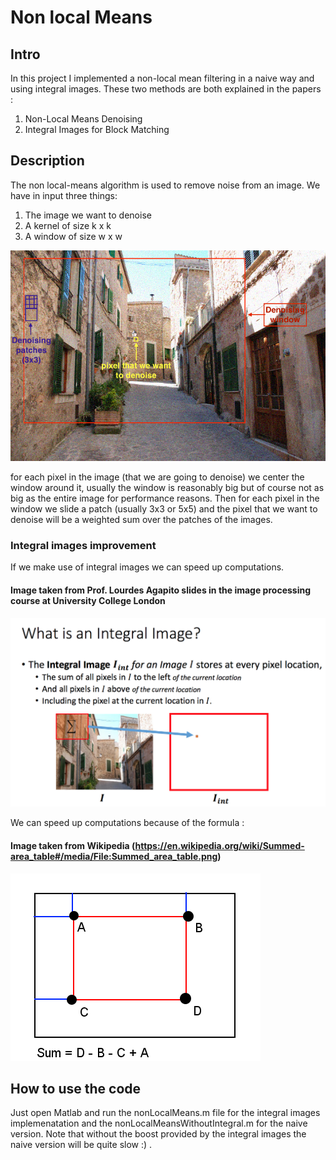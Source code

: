# Non local Means

## Intro

In this project I implemented a non-local mean filtering in a naive way and using integral images. These two methods 
are both explained in the papers : 

1. Non-Local Means Denoising
2. Integral Images for Block Matching

## Description

The non local-means algorithm is used to remove noise from an image. We have in input three things: 
1. The image we want to denoise  
2. A kernel of size k x k
3. A window of size w x w

![Alt text](./alleyNoisy_sigma20_copy.png?raw=true "Example")


for each pixel in the image (that we are going to denoise) we center the window around it, usually the window is reasonably big but of course not as big as the entire image for performance reasons.
Then for each pixel in the window we slide a patch (usually 3x3 or 5x5) and the pixel that we want to denoise will be a weighted sum over the patches of the images.

### Integral images improvement 

If we make use of integral images we can speed up computations.

#### Image taken from Prof. Lourdes Agapito slides in the image processing course at University College London
![Alt text](./integralImages.png?raw=true "Example")

We can speed up computations because of the formula :
#### Image taken from Wikipedia (https://en.wikipedia.org/wiki/Summed-area_table#/media/File:Summed_area_table.png)

![Alt text](./Summed_area_table.png?raw=true "Example")

## How to use the code  

Just open Matlab and run the nonLocalMeans.m file for the integral images implemenatation and the nonLocalMeansWithoutIntegral.m for the naive version. Note that without the boost provided by the integral images the naive version will be quite slow :) .
